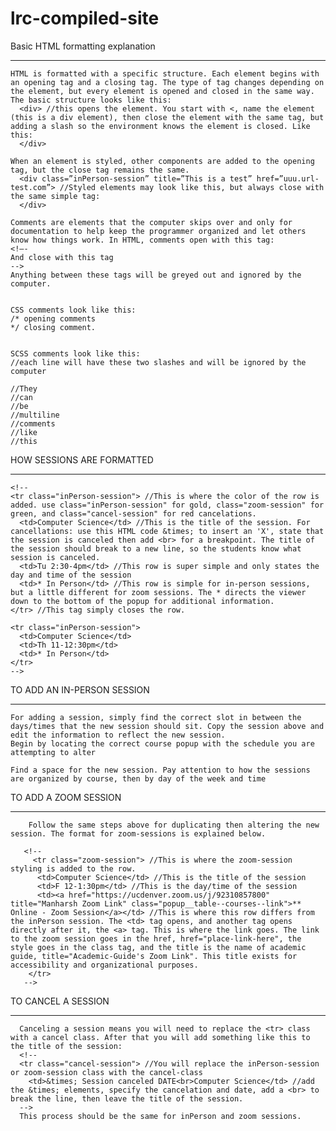 # lrc-compiled-site

Basic HTML formatting explanation
____________________________________________________________________________________________________________________________________________________________________________________________________________________________________________________________

    HTML is formatted with a specific structure. Each element begins with an opening tag and a closing tag. The type of tag changes depending on the element, but every element is opened and closed in the same way. The basic structure looks like this: 
      <div> //this opens the element. You start with <, name the element (this is a div element), then close the element with the same tag, but adding a slash so the environment knows the element is closed. Like this:
      </div>

    When an element is styled, other components are added to the opening tag, but the close tag remains the same. 
      <div class=”inPerson-session” title=”This is a test” href=”uuu.url-test.com”> //Styled elements may look like this, but always close with the same simple tag:
      </div>

    Comments are elements that the computer skips over and only for documentation to help keep the programmer organized and let others know how things work. In HTML, comments open with this tag: 
    <!—-
    And close with this tag
    -->
    Anything between these tags will be greyed out and ignored by the computer. 


    CSS comments look like this: 
    /* opening comments
    */ closing comment. 


    SCSS comments look like this: 
    //each line will have these two slashes and will be ignored by the computer

    //They 
    //can 
    //be 
    //multiline 
    //comments 
    //like 
    //this

 

HOW SESSIONS ARE FORMATTED
____________________________________________________________________________________________________________________________________________________________________________________________________________________________________________________________

    <!--
    <tr class="inPerson-session"> //This is where the color of the row is added. use class="inPerson-session" for gold, class="zoom-session" for green, and class="cancel-session" for red cancelations. 
      <td>Computer Science</td> //This is the title of the session. For cancellations: use this HTML code &times; to insert an 'X', state that the session is canceled then add <br> for a breakpoint. The title of the session should break to a new line, so the students know what session is canceled. 
      <td>Tu 2:30-4pm</td> //This row is super simple and only states the day and time of the session
      <td>* In Person</td> //This row is simple for in-person sessions, but a little different for zoom sessions. The * directs the viewer down to the bottom of the popup for additional information. 
    </tr> //This tag simply closes the row. 

    <tr class="inPerson-session">
      <td>Computer Science</td>
      <td>Th 11-12:30pm</td>
      <td>* In Person</td>
    </tr>
    -->
    
TO ADD AN IN-PERSON SESSION
____________________________________________________________________________________________________________________________________________________________________________________________________________________________________________________________

    For adding a session, simply find the correct slot in between the days/times that the new session should sit. Copy the session above and edit the information to reflect the new session.
    Begin by locating the correct course popup with the schedule you are attempting to alter

    Find a space for the new session. Pay attention to how the sessions are organized by course, then by day of the week and time
  
TO ADD A ZOOM SESSION 
________________________________________________________________________________________________________________________________________________________________________________________________________________________________________________________________

        Follow the same steps above for duplicating then altering the new session. The format for zoom-sessions is explained below. 

       <!--
         <tr class="zoom-session"> //This is where the zoom-session styling is added to the row. 
          <td>Computer Science</td> //This is the title of the session
          <td>F 12-1:30pm</td> //This is the day/time of the session
          <td><a href="https://ucdenver.zoom.us/j/92310857800" title="Manharsh Zoom Link" class="popup__table--courses--link">** Online - Zoom Session</a></td> //This is where this row differs from the inPerson session. The <td> tag opens, and another tag opens directly after it, the <a> tag. This is where the link goes. The link to the zoom session goes in the href, href="place-link-here", the style goes in the class tag, and the title is the name of academic guide, title="Academic-Guide's Zoom Link". This title exists for accessibility and organizational purposes.  
        </tr>
       -->

TO CANCEL A SESSION 
________________________________________________________________________________________________________________________________________________________________________________________________________________________________________________________________

      Canceling a session means you will need to replace the <tr> class with a cancel class. After that you will add something like this to the title of the session: 
      <!--
      <tr class="cancel-session"> //You will replace the inPerson-session or zoom-session class with the cancel-class
        <td>&times; Session canceled DATE<br>Computer Science</td> //add the &times; elements, specify the cancelation and date, add a <br> to break the line, then leave the title of the session. 
      -->
      This process should be the same for inPerson and zoom sessions. 

